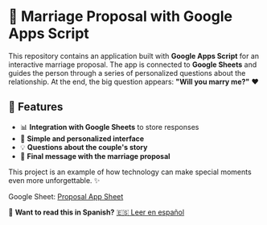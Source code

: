 # 💍 Marriage Proposal with Google Apps Script  

This repository contains an application built with **Google Apps Script** for an interactive marriage proposal. The app is connected to **Google Sheets** and guides the person through a series of personalized questions about the relationship. At the end, the big question appears: **"Will you marry me?"** ❤️  

## 📌 Features  
- 📊 **Integration with Google Sheets** to store responses  
- 🎨 **Simple and personalized interface**  
- 💡 **Questions about the couple's story**  
- 🎉 **Final message with the marriage proposal**  

This project is an example of how technology can make special moments even more unforgettable. ✨  

Google Sheet: [Proposal App Sheet](https://docs.google.com/spreadsheets/d/12rREY-QDYQRAbXtb-witc5uiRF5xVOON_Wygp2mmEyw/edit?usp=sharing)

🚀 **Want to read this in Spanish?** [🇪🇸 Leer en español](README.md)  
